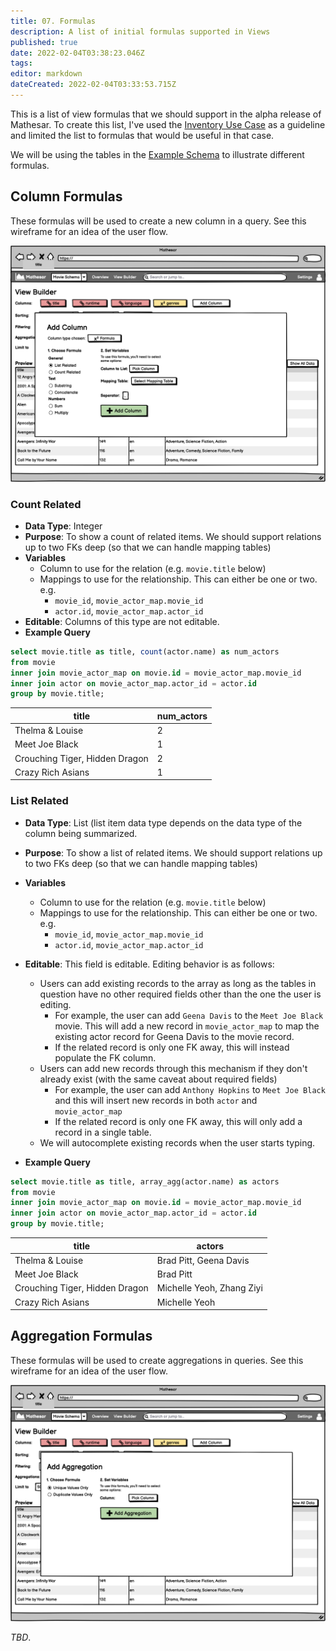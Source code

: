 ```yaml
---
title: 07. Formulas
description: A list of initial formulas supported in Views
published: true
date: 2022-02-04T03:38:23.046Z
tags: 
editor: markdown
dateCreated: 2022-02-04T03:33:53.715Z
---
```


This is a list of view formulas that we should support in the alpha release of Mathesar. To create this list, I've used the [Inventory Use Case](/en/design/reports/inventory-use-case) as a guideline and limited the list to formulas that would be useful in that case.

We will be using the tables in the [Example Schema](/en/product/specs/example-schema) to illustrate different formulas.

## Column Formulas

These formulas will be used to create a new column in a query. See this wireframe for an idea of the user flow.

![view_builder_4.png](/view_builder_4.png)

### Count Related

- **Data Type**: Integer
- **Purpose**: To show a count of related items. We should support relations up to two FKs deep (so that we can handle mapping tables)
- **Variables**
    - Column to use for the relation (e.g. `movie.title` below)
    - Mappings to use for the relationship. This can either be one or two. e.g. 
        - `movie_id`, `movie_actor_map.movie_id`
        - `actor.id`, `movie_actor_map.actor_id`
- **Editable**: Columns of this type are not editable.
- **Example Query**
```sql
select movie.title as title, count(actor.name) as num_actors
from movie 
inner join movie_actor_map on movie.id = movie_actor_map.movie_id
inner join actor on movie_actor_map.actor_id = actor.id
group by movie.title;
```
| title | num_actors |
|-|-|
| Thelma & Louise | 2 |
| Meet Joe Black | 1 |
| Crouching Tiger, Hidden Dragon | 2|
| Crazy Rich Asians | 1 |

### List Related
- **Data Type**: List (list item data type depends on the data type of the column being summarized.
- **Purpose**: To show a list of related items. We should support relations up to two FKs deep (so that we can handle mapping tables)
- **Variables**
    - Column to use for the relation (e.g. `movie.title` below)
    - Mappings to use for the relationship. This can either be one or two. e.g. 
        - `movie_id`, `movie_actor_map.movie_id`
        - `actor.id`, `movie_actor_map.actor_id`
- **Editable**: This field is editable. Editing behavior is as follows:
    - Users can add existing records to the array as long as the tables in question have no other required fields other than the one the user is editing.
        - For example, the user can add `Geena Davis` to the `Meet Joe Black` movie. This will add a new record in `movie_actor_map` to map the existing actor record for Geena Davis to the movie record.
        - If the related record is only one FK away, this will instead populate the FK column.
    - Users can add new records through this mechanism if they don't already exist (with the same caveat about required fields)
        - For example, the user can add `Anthony Hopkins` to `Meet Joe Black` and this will insert new records in both `actor` and `movie_actor_map`
        - If the related record is only one FK away, this will only add a record in a single table.
    - We will autocomplete existing records when the user starts typing.
    
- **Example Query**
```sql
select movie.title as title, array_agg(actor.name) as actors
from movie 
inner join movie_actor_map on movie.id = movie_actor_map.movie_id
inner join actor on movie_actor_map.actor_id = actor.id
group by movie.title;
```
| title | actors |
|-|-|
| Thelma & Louise | Brad Pitt, Geena Davis |
| Meet Joe Black | Brad Pitt |
| Crouching Tiger, Hidden Dragon | Michelle Yeoh, Zhang Ziyi |
| Crazy Rich Asians | Michelle Yeoh |

## Aggregation Formulas

These formulas will be used to create aggregations in queries. See this wireframe for an idea of the user flow.

![view_builder_5.png](/view_builder_5.png)

*TBD*.